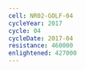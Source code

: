 ```yaml
---
cell: NR02-GOLF-04
cycleYear: 2017
cycle: 04
cycleDate: 2017-04
resistance: 460000
enlightened: 427000
---
```

